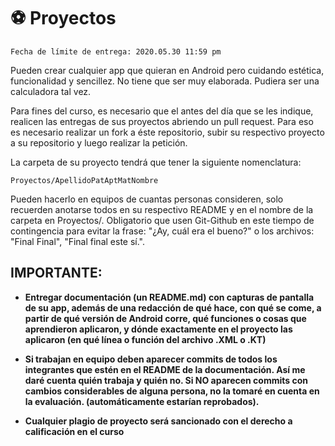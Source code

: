 # ⚽️ Proyectos 

```
Fecha de límite de entrega: 2020.05.30 11:59 pm
```

Pueden crear cualquier app que quieran en Android pero cuidando estética, funcionalidad y sencillez. No tiene que ser muy elaborada. Pudiera ser una calculadora tal vez.

Para fines del curso, es necesario que el antes del día que se les indique, realicen las entregas de sus proyectos abriendo un pull request. Para eso es necesario realizar un fork a éste repositorio, subir su respectivo proyecto a su repositorio y luego realizar la petición. 

La carpeta de su proyecto tendrá que tener la siguiente nomenclatura:

```
Proyectos/ApellidoPatAptMatNombre
```

Pueden hacerlo en equipos de cuantas personas consideren, solo recuerden anotarse todos en su respectivo README y en el nombre de la carpeta en Proyectos/. Obligatorio que usen Git-Github en este tiempo de contingencia para evitar la frase: "¿Ay, cuál era el bueno?" o los archivos: "Final Final", "Final final este sí.".

## IMPORTANTE:

- **Entregar documentación (un README.md) con capturas de pantalla de su app, además de una redacción de qué hace, con qué se come, a partir de qué versión de Android corre, qué funciones o cosas que aprendieron aplicaron, y dónde exactamente en el proyecto las aplicaron (en qué línea o función del archivo .XML o .KT)**

- **Si trabajan en equipo deben aparecer commits de todos los integrantes que estén en el README de la documentación. Así me daré cuenta quién trabaja y quién no. Si NO aparecen commits con cambios considerables de alguna persona, no la tomaré en cuenta en la evaluación. (automáticamente estarían reprobados).**


- **Cualquier plagio de proyecto será sancionado con el derecho a calificación en el curso**